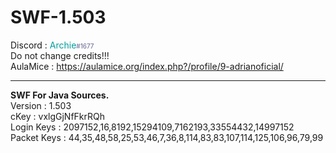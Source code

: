 # SWF-1.503
Discord : <font color='#009D9D'>Archie</font><font color='#606090'><font size='-2'>#1677</font></font><br>
Do not change credits!!!<br>
AulaMice : https://aulamice.org/index.php?/profile/9-adrianoficial/<br>
<hr>
<b>SWF For Java Sources.</b><br>
Version : 1.503<br>
cKey : vxlgGjNfFkrRQh<br>
Login Keys : 2097152,16,8192,15294109,7162193,33554432,14997152<br>
Packet Keys : 44,35,48,58,25,53,46,7,36,8,114,83,83,107,114,125,106,96,79,99<br>

